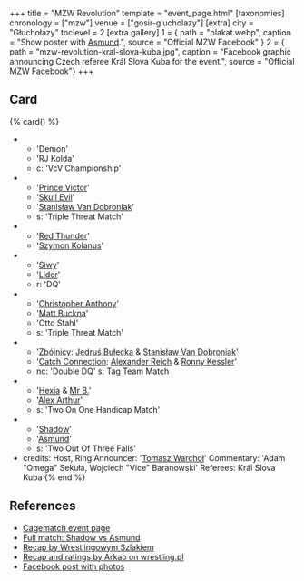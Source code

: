 +++
title = "MZW Revolution"
template = "event_page.html"
[taxonomies]
chronology = ["mzw"]
venue = ["gosir-glucholazy"]
[extra]
city = "Głuchołazy"
toclevel = 2
[extra.gallery]
1 = { path = "plakat.webp", caption = "Show poster with [Asmund](@/w/asmund.md).", source = "Official MZW Facebook" }
2 = { path = "mzw-revolution-kral-slova-kuba.jpg", caption = "Facebook graphic announcing Czech referee Král Slova Kuba for the event.", source = "Official MZW Facebook"}
+++

## Card

{% card() %}
- - 'Demon'
  - 'RJ Kolda'
  - c: 'VcV Championship'
- - '[Prince Victor](@/w/vic-golden.md)'
  - '[Skull Evil](@/w/skull-evil.md)'
  - '[Stanisław Van Dobroniak](@/w/stanislaw-van-dobroniak.md)'
  - s: 'Triple Threat Match'
- - '[Red Thunder](@/w/red-thunder.md)'
  - '[Szymon Kolanus](@/w/blue-thunder.md)'
- - '[Siwy](@/w/szymon-siwiec.md)'
  - '[Lider](@/w/lider.md)'
  - r: 'DQ'
- - '[Christopher Anthony](@/w/christopher-anthony.md)'
  - '[Matt Buckna](@/w/matt-buckna.md)'
  - 'Otto Stahl'
  - s: 'Triple Threat Match'
- - '[Zbójnicy](@/tt/zbojnicy.md): [Jędruś Bułecka](@/w/jedrus-bulecka.md) & [Stanisław Van Dobroniak](@/w/stanislaw-van-dobroniak.md)'
  - '[Catch Connection](@/tt/catch-connection.md): [Alexander Reich](@/w/alex-ace.md) & [Ronny Kessler](@/w/ronny-kessler.md)'
  - nc: 'Double DQ'
    s: Tag Team Match
- - '[Hexia](@/w/hexia.md) & [Mr B.](@/w/mr-b.md)'
  - '[Alex Arthur](@/w/alex-arthur.md)'
  - s: 'Two On One Handicap Match'
- - '[Shadow](@/w/shadow.md)'
  - '[Asmund](@/w/asmund.md)'
  - s: 'Two Out Of Three Falls'
- credits:
    Host, Ring Announcer: '[Tomasz Warchoł](@/w/tomasz-warchol.md)'
    Commentary: 'Adam "Omega" Sekuła, Wojciech "Vice" Baranowski'
    Referees: Král Slova Kuba
{% end %}

## References

* [Cagematch event page](https://www.cagematch.net/?id=1&nr=164685)
* [Full match: Shadow vs Asmund](https://youtu.be/lzLRJC9qII0)
* [Recap by Wrestlingowym Szlakiem](https://www.youtube.com/live/PCDYlxWbNQA)
* [Recap and ratings by Arkao on wrestling.pl](https://www.wrestling.pl/news-recenzja-vod-mzw-revolution.html)
* [Facebook post with photos](https://www.facebook.com/photo?fbid=914011792076381&set=a.911106232366937)

